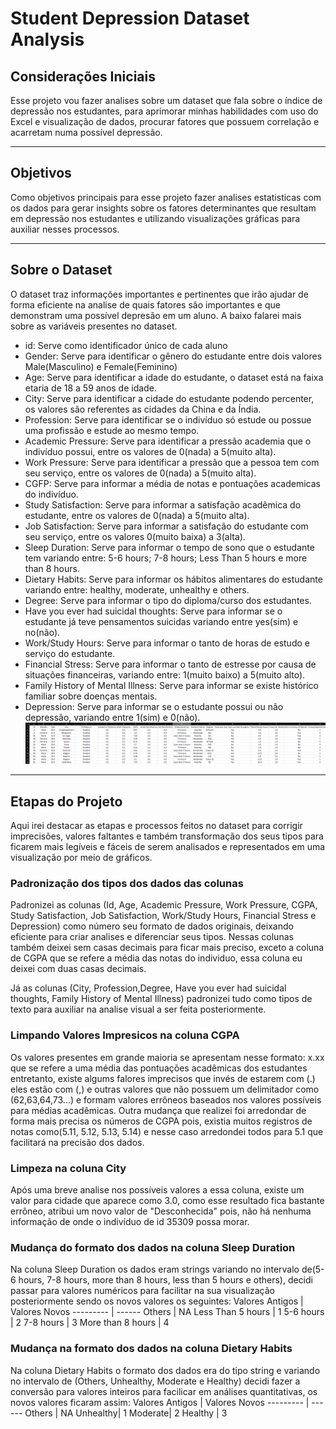 # **Student Depression Dataset Analysis**

## Considerações Iniciais <br>
Esse projeto vou fazer analises sobre um dataset que fala sobre o índice de depressão nos estudantes, para aprimorar minhas habilidades com uso do Excel e visualização de dados, procurar fatores que possuem correlação e acarretam numa possível depressão.
<hr>

## Objetivos
Como objetivos principais para esse projeto fazer analises estatisticas com os dados para gerar insights sobre os fatores determinantes que resultam em depressão nos estudantes e utilizando visualizações gráficas para auxiliar nesses processos.

<hr>

## Sobre o Dataset
O dataset traz informações importantes e pertinentes que irão ajudar de forma eficiente na analise de quais fatores são importantes e que demonstram uma possível depresão em um aluno.
A baixo falarei mais sobre as variáveis presentes no dataset.
* id: Serve como identificador único de cada aluno
* Gender: Serve para identificar o gênero do estudante entre dois valores Male(Masculino) e Female(Feminino)
* Age: Serve para identificar a idade do estudante, o dataset está na faixa etaria de 18 a 59 anos de idade.
* City: Serve para identificar a cidade do estudante podendo percenter, os valores são referentes as cidades da China e da Índia.
* Profession: Serve para identificar se o indivíduo só estude ou possue uma profissão e estude ao mesmo tempo.
* Academic Pressure: Serve para identificar a pressão academia que o indivíduo possui, entre os valores de 0(nada) a 5(muito alta).
* Work Pressure: Serve para identificar a pressão que a pessoa tem com seu serviço, entre os valores de 0(nada) a 5(muito alta).
* CGFP: Serve para informar a média de notas e pontuações academicas do indivíduo.
* Study Satisfaction: Serve para informar a satisfação acadêmica do estudante, entre os valores de 0(nada) a 5(muito alta).
* Job Satisfaction: Serve para informar a satisfação do estudante com seu serviço, entre os valores 0(muito baixa) a 3(alta).
* Sleep Duration: Serve para informar o tempo de sono que o estudante tem variando entre: 5-6 hours; 7-8 hours; Less Than 5 hours e more than 8 hours.
* Dietary Habits: Serve para informar os hábitos alimentares do estudante variando entre: healthy, moderate, unhealthy e others.
* Degree: Serve para informar o tipo do diploma/curso dos estudantes.
* Have you ever had suicidal thoughts: Serve para informar se o estudante já teve pensamentos suicidas variando entre yes(sim) e no(não).
* Work/Study Hours: Serve para informar o tanto de horas de estudo e serviço do estudante.
* Financial Stress: Serve para informar o tanto de estresse por causa de situações financeiras, variando entre: 1(muito baixo) a 5(muito alto).
* Family History of Mental Illness: Serve para informar se existe histórico familiar sobre doenças mentais.
* Depression: Serve para informar se o estudante possui ou não depressão, variando entre 1(sim) e 0(não).
![Imagem do Dataset](images/dataset_imagem.png)

<hr>

## Etapas do Projeto
Aqui irei destacar as etapas e processos feitos no dataset para corrigir imprecisões, valores faltantes e também transformação dos seus tipos para ficarem mais legíveis e fáceis de serem analisados e representados em uma visualização por meio de gráficos. 

### Padronização dos tipos dos dados das colunas
Padronizei as colunas (Id, Age, Academic Pressure, Work Pressure, CGPA, Study Satisfaction, Job Satisfaction, Work/Study Hours, Financial Stress e Depression) como número seu formato de dados originais, deixando eficiente para criar analises e diferenciar seus tipos. Nessas colunas também deixei sem casas decimais para ficar mais preciso, exceto a coluna de CGPA que se refere a média das notas do individuo, essa coluna eu deixei com duas casas decimais.

Já as colunas (City, Profession,Degree, Have you ever had suicidal thoughts, Family History of Mental Illness) padronizei tudo como tipos de texto para auxiliar na analise visual a ser feita posteriormente.

### Limpando Valores Impresicos na coluna CGPA
Os valores presentes em grande maioria se apresentam nesse formato: x.xx que se refere a uma média das pontuações acadêmicas dos estudantes entretanto, existe algums falores imprecisos que invés de estarem com (.) eles estão com (,) e outras valores que não possuem um delimitador como (62,63,64,73...) e formam valores errôneos baseados nos valores possíveis para médias acadêmicas.
Outra mudança que realizei foi arredondar de forma mais precisa os números de CGPA pois, existia muitos registros de notas como(5.11, 5.12, 5.13, 5.14) e nesse caso arredondei todos para 5.1 que facilitará na precisão dos dados.

### Limpeza na coluna City
Após uma breve analise nos possíveis valores a essa coluna, existe um valor para cidade que aparece como 3.0, como esse resultado fica bastante errôneo, atribui um novo valor de "Desconhecida" pois, não há nenhuma informação de onde o indivíduo de id 35309 possa morar.

### Mudança do formato dos dados na coluna Sleep Duration
Na coluna Sleep Duration os dados eram strings variando no intervalo de(5-6 hours, 7-8 hours, more than 8 hours, less than 5 hours e others), decidi passar para valores numéricos para facilitar na sua visualização posteriormente sendo os novos valores os seguintes:
Valores Antigos   | Valores Novos
--------- | ------
Others | NA
Less Than 5 hours | 1
5-6 hours | 2
7-8 hours | 3
More than 8 hours | 4

### Mudança na formato dos dados na coluna Dietary Habits
Na coluna Dietary Habits o formato dos dados era do tipo string e variando no intervalo de (Others, Unhealthy, Moderate e Healthy) decidi fazer a conversão para valores inteiros para facilicar em análises quantitativas, os novos valores ficaram assim:
Valores Antigos   | Valores Novos
--------- | ------
Others | NA
Unhealthy| 1
Moderate| 2
Healthy | 3




